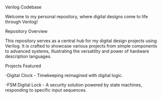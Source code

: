 Verilog Codebase

Welcome to my personal repository, where digital designs come to life through Verilog! 

Repository Overview

This repository serves as a central hub for my digital design projects using Verilog. It is crafted to showcase various projects from simple components to advanced systems, illustrating the versatility and power of hardware description languages.

Projects Featured

-Digital Clock - Timekeeping reimagined with digital logic.

-FSM Digital Lock - A security solution powered by state machines, responding to specific input sequences.
